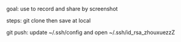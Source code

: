 goal: use to record and share by screenshot



steps: git clone then save at local


git push: update ~/.ssh/config and open ~/.ssh/id_rsa_zhouxuezzZ
